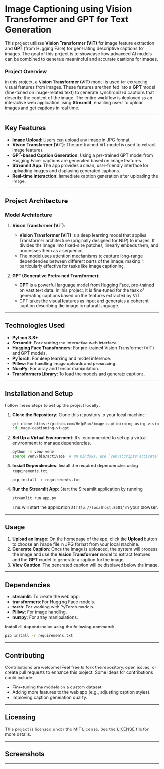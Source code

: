

# **Image Captioning using Vision Transformer and GPT for Text Generation**

This project utilizes **Vision Transformer (ViT)** for image feature extraction and **GPT** (from Hugging Face) for generating descriptive captions for images. The goal of this project is to showcase how advanced AI models can be combined to generate meaningful and accurate captions for images.

### **Project Overview**

In this project, a **Vision Transformer (ViT)** model is used for extracting visual features from images. These features are then fed into a **GPT** model (fine-tuned on image-related text) to generate synchronized captions that describe the content of the image. The entire workflow is deployed as an interactive web application using **Streamlit**, enabling users to upload images and get captions in real time.

---

## **Key Features**

- **Image Upload**: Users can upload any image in JPG format.
- **Vision Transformer (ViT)**: The pre-trained ViT model is used to extract image features.
- **GPT-based Caption Generation**: Using a pre-trained GPT model from Hugging Face, captions are generated based on image features.
- **Streamlit App**: The app provides a clean, user-friendly interface for uploading images and displaying generated captions.
- **Real-time Interaction**: Immediate caption generation after uploading the image.

---

## **Project Architecture**

### **Model Architecture**

1. **Vision Transformer (ViT)**:
   - **Vision Transformer (ViT)** is a deep learning model that applies Transformer architecture (originally designed for NLP) to images. It divides the image into fixed-size patches, linearly embeds them, and processes them as a sequence.
   - The model uses attention mechanisms to capture long-range dependencies between different parts of the image, making it particularly effective for tasks like image captioning.

2. **GPT (Generative Pretrained Transformer)**:
   - **GPT** is a powerful language model from Hugging Face, pre-trained on vast text data. In this project, it is fine-tuned for the task of generating captions based on the features extracted by ViT.
   - GPT takes the visual features as input and generates a coherent caption describing the image in natural language.

---

## **Technologies Used**

- **Python 3.8+**
- **Streamlit**: For creating the interactive web interface.
- **Hugging Face Transformers**: For pre-trained Vision Transformer (ViT) and GPT models.
- **PyTorch**: For deep learning and model inference.
- **Pillow**: For handling image uploads and processing.
- **NumPy**: For array and tensor manipulation.
- **Transformers Library**: To load the models and generate captions.

---

## **Installation and Setup**

Follow these steps to set up the project locally:

1. **Clone the Repository**:
   Clone this repository to your local machine:

   ```bash
   git clone https://github.com/HelpRam/image-captioinoing-using-vision-transformer.git
   cd image-captioning-vt-gpt
   ```

2. **Set Up a Virtual Environment**:
   It’s recommended to set up a virtual environment to manage dependencies.

   ```bash
   python -m venv venv
   source venv/bin/activate  # On Windows, use `venv\Scripts\activate`
   ```

3. **Install Dependencies**:
   Install the required dependencies using `requirements.txt`.

   ```bash
   pip install -r requirements.txt
   ```

4. **Run the Streamlit App**:
   Start the Streamlit application by running:

   ```bash
   streamlit run app.py
   ```

   This will start the application at `http://localhost:8501/` in your browser.

---

## **Usage**

1. **Upload an Image**: On the homepage of the app, click the **Upload** button to choose an image file in JPG format from your local machine.
2. **Generate Caption**: Once the image is uploaded, the system will process the image and use the **Vision Transformer** model to extract features and the **GPT** model to generate a caption for the image.
3. **View Caption**: The generated caption will be displayed below the image.

---


## **Dependencies**

- **streamlit**: To create the web app.
- **transformers**: For Hugging Face models.
- **torch**: For working with PyTorch models.
- **Pillow**: For image handling.
- **numpy**: For array manipulations.

Install all dependencies using the following command:

```bash
pip install -r requirements.txt
```

---

## **Contributing**

Contributions are welcome! Feel free to fork the repository, open issues, or create pull requests to enhance this project. Some ideas for contributions could include:

- Fine-tuning the models on a custom dataset.
- Adding more features to the web app (e.g., adjusting caption styles).
- Improving caption generation quality.

---

## **Licensing**

This project is licensed under the MIT License. See the [LICENSE](LICENSE) file for more details.

---

## **Screenshots**



---


